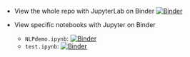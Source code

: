 - View the whole repo with JupyterLab on Binder
[![Binder](https://mybinder.org/badge_logo.svg)](https://mybinder.org/v2/gh/howard-haowen/Chinese-NLP/HEAD)

- View specific notebooks with Jupyter on Binder
  - `NLPdemo.ipynb`: 
    [![Binder](https://mybinder.org/badge_logo.svg)](https://mybinder.org/v2/gh/howard-haowen/Chinese-nlp/main?filepath=NLPdemo.ipynb)
  - `test.ipynb`: 
    [![Binder](https://mybinder.org/badge_logo.svg)](https://mybinder.org/v2/gh/howard-haowen/Chinese-nlp/main?filepath=test.ipynb)
 


